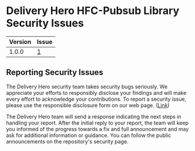 # Delivery Hero HFC-Pubsub Library Security Issues

| Version  | Issue |
| ------------ | ------------ |
| 1.0.0  | [1]  |

## Reporting Security Issues

The Delivery Hero security team takes security bugs seriously. We appreciate your efforts to responsibly disclose your findings and will make every effort to acknowledge your contributions.
To report a security issue, please use the responsible disclosure form on our web page. ([Link])

The Delivery Hero team will send a response indicating the next steps in handling your report. After the initial reply to your report, the team will keep you informed of the progress towards a fix and full announcement and may ask for additional information or guidance. You can follow the public announcements on the repository's security page.

<!-- Replace link with issues that are reported -->
[1]: https://github.com/deliveryhero/hfc-pubsub/issues
[Link]: https://www.deliveryhero.com/security/vulnerability-disclosure-form/
